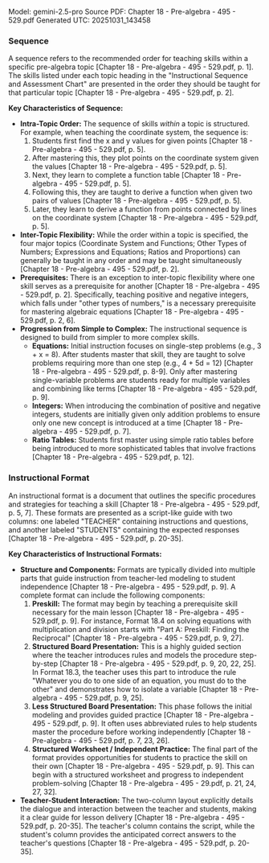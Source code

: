 Model: gemini-2.5-pro
Source PDF: Chapter 18 - Pre-algebra - 495 - 529.pdf
Generated UTC: 20251031_143458

### Sequence

A sequence refers to the recommended order for teaching skills within a specific pre-algebra topic [Chapter 18 - Pre-algebra - 495 - 529.pdf, p. 1]. The skills listed under each topic heading in the "Instructional Sequence and Assessment Chart" are presented in the order they should be taught for that particular topic [Chapter 18 - Pre-algebra - 495 - 529.pdf, p. 2].

**Key Characteristics of Sequence:**

*   **Intra-Topic Order:** The sequence of skills *within* a topic is structured. For example, when teaching the coordinate system, the sequence is:
    1.  Students first find the x and y values for given points [Chapter 18 - Pre-algebra - 495 - 529.pdf, p. 5].
    2.  After mastering this, they plot points on the coordinate system given the values [Chapter 18 - Pre-algebra - 495 - 529.pdf, p. 5].
    3.  Next, they learn to complete a function table [Chapter 18 - Pre-algebra - 495 - 529.pdf, p. 5].
    4.  Following this, they are taught to derive a function when given two pairs of values [Chapter 18 - Pre-algebra - 495 - 529.pdf, p. 5].
    5.  Later, they learn to derive a function from points connected by lines on the coordinate system [Chapter 18 - Pre-algebra - 495 - 529.pdf, p. 5].
*   **Inter-Topic Flexibility:** While the order within a topic is specified, the four major topics (Coordinate System and Functions; Other Types of Numbers; Expressions and Equations; Ratios and Proportions) can generally be taught in any order and may be taught simultaneously [Chapter 18 - Pre-algebra - 495 - 529.pdf, p. 2].
*   **Prerequisites:** There is an exception to inter-topic flexibility where one skill serves as a prerequisite for another [Chapter 18 - Pre-algebra - 495 - 529.pdf, p. 2]. Specifically, teaching positive and negative integers, which falls under "other types of numbers," is a necessary prerequisite for mastering algebraic equations [Chapter 18 - Pre-algebra - 495 - 529.pdf, p. 2, 6].
*   **Progression from Simple to Complex:** The instructional sequence is designed to build from simpler to more complex skills.
    *   **Equations:** Initial instruction focuses on single-step problems (e.g., 3 + x = 8). After students master that skill, they are taught to solve problems requiring more than one step (e.g., 4 + 5d = 12) [Chapter 18 - Pre-algebra - 495 - 529.pdf, p. 8-9]. Only after mastering single-variable problems are students ready for multiple variables and combining like terms [Chapter 18 - Pre-algebra - 495 - 529.pdf, p. 9].
    *   **Integers:** When introducing the combination of positive and negative integers, students are initially given only addition problems to ensure only one new concept is introduced at a time [Chapter 18 - Pre-algebra - 495 - 529.pdf, p. 7].
    *   **Ratio Tables:** Students first master using simple ratio tables before being introduced to more sophisticated tables that involve fractions [Chapter 18 - Pre-algebra - 495 - 529.pdf, p. 12].

### Instructional Format

An instructional format is a document that outlines the specific procedures and strategies for teaching a skill [Chapter 18 - Pre-algebra - 495 - 529.pdf, p. 5, 7]. These formats are presented as a script-like guide with two columns: one labeled "TEACHER" containing instructions and questions, and another labeled "STUDENTS" containing the expected responses [Chapter 18 - Pre-algebra - 495 - 529.pdf, p. 20-35].

**Key Characteristics of Instructional Formats:**

*   **Structure and Components:** Formats are typically divided into multiple parts that guide instruction from teacher-led modeling to student independence [Chapter 18 - Pre-algebra - 495 - 529.pdf, p. 9]. A complete format can include the following components:
    1.  **Preskill:** The format may begin by teaching a prerequisite skill necessary for the main lesson [Chapter 18 - Pre-algebra - 495 - 529.pdf, p. 9]. For instance, Format 18.4 on solving equations with multiplication and division starts with "Part A: Preskill: Finding the Reciprocal" [Chapter 18 - Pre-algebra - 495 - 529.pdf, p. 9, 27].
    2.  **Structured Board Presentation:** This is a highly guided section where the teacher introduces rules and models the procedure step-by-step [Chapter 18 - Pre-algebra - 495 - 529.pdf, p. 9, 20, 22, 25]. In Format 18.3, the teacher uses this part to introduce the rule "Whatever you do to one side of an equation, you must do to the other" and demonstrates how to isolate a variable [Chapter 18 - Pre-algebra - 495 - 529.pdf, p. 9, 25].
    3.  **Less Structured Board Presentation:** This phase follows the initial modeling and provides guided practice [Chapter 18 - Pre-algebra - 495 - 529.pdf, p. 9]. It often uses abbreviated rules to help students master the procedure before working independently [Chapter 18 - Pre-algebra - 495 - 529.pdf, p. 7, 23, 26].
    4.  **Structured Worksheet / Independent Practice:** The final part of the format provides opportunities for students to practice the skill on their own [Chapter 18 - Pre-algebra - 495 - 529.pdf, p. 9]. This can begin with a structured worksheet and progress to independent problem-solving [Chapter 18 - Pre-algebra - 495 - 29.pdf, p. 21, 24, 27, 32].
*   **Teacher-Student Interaction:** The two-column layout explicitly details the dialogue and interaction between the teacher and students, making it a clear guide for lesson delivery [Chapter 18 - Pre-algebra - 495 - 529.pdf, p. 20-35]. The teacher's column contains the script, while the student's column provides the anticipated correct answers to the teacher's questions [Chapter 18 - Pre-algebra - 495 - 529.pdf, p. 20-35].
